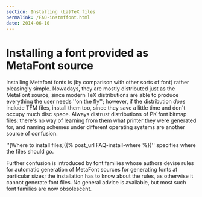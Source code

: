 ```yaml
---
section: Installing (La)TeX files
permalink: /FAQ-instmffont.html
date: 2014-06-10
---
```


# Installing a font provided as MetaFont source

Installing Metafont fonts is (by comparison with other sorts of font) rather
pleasingly simple.  Nowadays, they are mostly distributed just as the
MetaFont source, since modern TeX distributions are able to produce
everything the user needs ''on the fly''; however, if the distribution
_does_ include TFM files, install them too, since they
save a little time and don't occupy much disc space.  Always distrust
distributions of PK font bitmap files: there's no way of
learning from them what printer they were generated for, and naming
schemes under different operating systems are another source of
confusion.

''[Where to install files]({% post_url FAQ-install-where %})''
specifies where the files should go.

Further confusion is introduced by font families whose authors devise rules
for automatic generation of MetaFont sources for generating fonts at
particular sizes; the installation has to know about the rules, as
otherwise it cannot generate font files.  No general advice is
available, but most such font families are now obsolescent.

